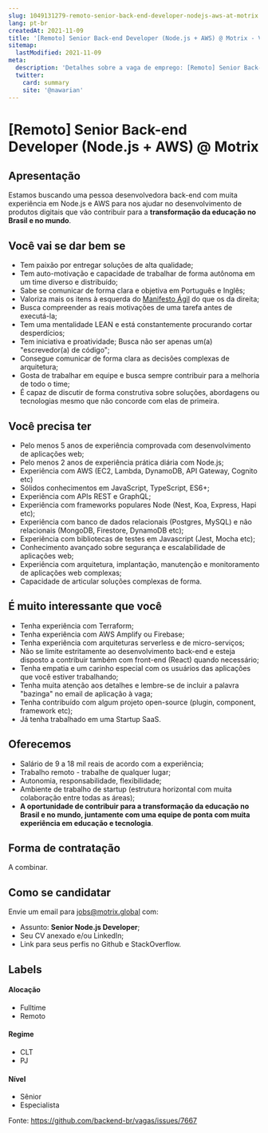 ```yaml
---
slug: 1049131279-remoto-senior-back-end-developer-nodejs-aws-at-motrix
lang: pt-br
createdAt: 2021-11-09
title: '[Remoto] Senior Back-end Developer (Node.js + AWS) @ Motrix - Vaga de Emprego'
sitemap:
  lastModified: 2021-11-09
meta:
  description: 'Detalhes sobre a vaga de emprego: [Remoto] Senior Back-end Developer (Node.js + AWS) @ Motrix'
  twitter:
    card: summary
    site: '@nawarian'
---
```


# [Remoto] Senior Back-end Developer (Node.js + AWS) @ Motrix

## Apresentação

Estamos buscando uma pessoa desenvolvedora back-end com muita experiência em Node.js e AWS para nos ajudar no desenvolvimento de produtos digitais que vão contribuir para a **transformação da educação no Brasil e no mundo**.

## Você vai se dar bem se

- Tem paixão por entregar soluções de alta qualidade;
- Tem auto-motivação e capacidade de trabalhar de forma autônoma em um time diverso e distribuído;
- Sabe se comunicar de forma clara e objetiva em Português e Inglês;
- Valoriza mais os itens à esquerda do [Manifesto Ágil](https://agilemanifesto.org/) do que os da direita;
- Busca compreender as reais motivações de uma tarefa antes de executá-la;
- Tem uma mentalidade LEAN e está constantemente procurando cortar desperdícios;
- Tem iniciativa e proatividade; Busca não ser apenas um(a) "escrevedor(a) de código";
- Consegue comunicar de forma clara as decisões complexas de arquitetura;
- Gosta de trabalhar em equipe e busca sempre contribuir para a melhoria de todo o time;
- É capaz de discutir de forma construtiva sobre soluções, abordagens ou tecnologias mesmo que não concorde com elas de primeira.

## Você precisa ter

- Pelo menos 5 anos de experiência comprovada com desenvolvimento de aplicações web;
- Pelo menos 2 anos de experiência prática diária com Node.js;
- Experiência com AWS (EC2, Lambda, DynamoDB, API Gateway, Cognito etc)
- Sólidos conhecimentos em JavaScript, TypeScript, ES6+;
- Experiência com APIs REST e GraphQL;
- Experiência com frameworks populares Node (Nest, Koa, Express, Hapi etc);
- Experiência com banco de dados relacionais (Postgres, MySQL) e não relacionais (MongoDB, Firestore, DynamoDB etc);
- Experiência com bibliotecas de testes em Javascript (Jest, Mocha etc);
- Conhecimento avançado sobre segurança e escalabilidade de aplicações web;
- Experiência com arquitetura, implantação, manutenção e monitoramento de aplicações web complexas;
- Capacidade de articular soluções complexas de forma.

## É muito interessante que você

- Tenha experiência com Terraform;
- Tenha experiência com AWS Amplify ou Firebase;
- Tenha experiência com arquiteturas serverless e de micro-serviços;
- Não se limite estritamente ao desenvolvimento back-end e esteja disposto a contribuir também com front-end (React) quando necessário;
- Tenha empatia e um carinho especial com os usuários das aplicações que você estiver trabalhando;
- Tenha muita atenção aos detalhes e lembre-se de incluir a palavra "bazinga" no email de aplicação à vaga;
- Tenha contribuído com algum projeto open-source (plugin, component, framework etc);
- Já tenha trabalhado em uma Startup SaaS.

## Oferecemos

- Salário de 9 a 18 mil reais de acordo com a experiência;
- Trabalho remoto - trabalhe de qualquer lugar;
- Autonomia, responsabilidade, flexibilidade;
- Ambiente de trabalho de startup (estrutura horizontal com muita colaboração entre todas as áreas);
- **A oportunidade de contribuir para a transformação da educação no Brasil e no mundo, juntamente com uma equipe de ponta com muita experiência em educação e tecnologia**.

## Forma de contratação

A combinar.

## Como se candidatar

Envie um email para jobs@motrix.global com:
- Assunto: **Senior Node.js Developer**;
- Seu CV anexado e/ou LinkedIn;
- Link para seus perfis no Github e StackOverflow.

## Labels

#### Alocação
- Fulltime
- Remoto

#### Regime
- CLT
- PJ

#### Nível
- Sênior
- Especialista




Fonte: https://github.com/backend-br/vagas/issues/7667